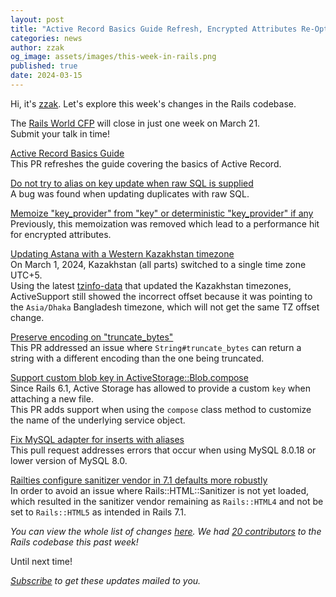 ```yaml
---
layout: post
title: "Active Record Basics Guide Refresh, Encrypted Attributes Re-Optimization, and more..."
categories: news
author: zzak
og_image: assets/images/this-week-in-rails.png
published: true
date: 2024-03-15
---
```



Hi, it's [zzak](https://github.com/zzak). Let's explore this week's changes in the Rails codebase.

The [Rails World CFP](https://sessionize.com/rails-world/) will close in just one week on March 21.  
Submit your talk in time!

[Active Record Basics Guide](https://github.com/rails/rails/pull/51226)  
This PR refreshes the guide covering the basics of Active Record.

[Do not try to alias on key update when raw SQL is supplied](https://github.com/rails/rails/pull/51325)  
A bug was found when updating duplicates with raw SQL.

[Memoize "key_provider" from "key" or deterministic "key_provider" if any](https://github.com/rails/rails/pull/51324)  
Previously, this memoization was removed which lead to a performance hit for encrypted attributes.

[Updating Astana with a Western Kazakhstan timezone](https://github.com/rails/rails/pull/51317)  
On March 1, 2024, Kazakhstan (all parts) switched to a single time zone UTC+5.  
Using the latest [tzinfo-data](https://github.com/tzinfo/tzinfo-data/releases/tag/v1.2024.1) that updated the Kazakhstan timezones, ActiveSupport still showed the incorrect offset because it was pointing to the `Asia/Dhaka` Bangladesh timezone, which will not get the same TZ offset change.

[Preserve encoding on "truncate_bytes"](https://github.com/rails/rails/pull/51313)  
This PR addressed an issue where `String#truncate_bytes` can return a string with a different encoding than the one being truncated.

[Support custom blob key in ActiveStorage::Blob.compose](https://github.com/rails/rails/pull/51299)  
Since Rails 6.1, Active Storage has allowed to provide a custom `key` when attaching a new file.  
This PR adds support when using the `compose` class method to customize the name of the underlying service object.

[Fix MySQL adapter for inserts with aliases](https://github.com/rails/rails/pull/51286)  
This pull request addresses errors that occur when using MySQL 8.0.18 or lower version of MySQL 8.0.

[Railties configure sanitizer vendor in 7.1 defaults more robustly](https://github.com/rails/rails/pull/51267)  
In order to avoid an issue where Rails::HTML::Sanitizer is not yet loaded, which resulted in the sanitizer vendor remaining as `Rails::HTML4` and not be set to `Rails::HTML5` as intended in Rails 7.1.


_You can view the whole list of changes [here](https://github.com/rails/rails/compare/@%7B2024-03-08%7D...main@%7B2024-03-15%7D)._
_We had [20 contributors](https://contributors.rubyonrails.org/contributors/in-time-window/20240308-20240315) to the Rails codebase this past week!_

Until next time!

_[Subscribe](https://world.hey.com/this.week.in.rails) to get these updates mailed to you._

